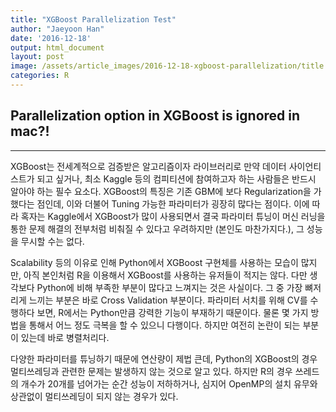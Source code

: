 ```yaml
---
title: "XGBoost Parallelization Test"
author: "Jaeyoon Han"
date: '2016-12-18'
output: html_document
layout: post
image: /assets/article_images/2016-12-18-xgboost-parallelization/title.jpg
categories: R
---
```



## Parallelization option in XGBoost is ignored in mac?!

---



XGBoost는 전세계적으로 검증받은 알고리즘이자 라이브러리로 만약 데이터 사이언티스트가 되고 싶거나, 최소 Kaggle 등의 컴피티션에 참여하고자 하는 사람들은 반드시 알아야 하는 필수 요소다. XGBoost의 특징은 기존 GBM에 보다 Regularization을 가했다는 점인데, 이와 더불어 Tuning 가능한 파라미터가 굉장히 많다는 점이다. 이에 따라 혹자는 Kaggle에서 XGBoost가 많이 사용되면서 결국 파라미터 튜닝이 머신 러닝을 통한 문제 해결의 전부처럼 비춰질 수 있다고 우려하지만 (본인도 마찬가지다.), 그 성능을 무시할 수는 없다.

Scalability 등의 이유로 인해 Python에서 XGBoost 구현체를 사용하는 모습이 많지만, 아직 본인처럼 R을 이용해서 XGBoost를 사용하는 유저들이 적지는 않다. 다만 생각보다 Python에 비해 부족한 부분이 많다고 느껴지는 것은 사실이다. 그 중 가장 뼈저리게 느끼는 부분은 바로 Cross Validation 부분이다. 파라미터 서치를 위해 CV를 수행하다 보면, R에서는 Python만큼 강력한 기능이 부재하기 때문이다. 물론 몇 가지 방법을 통해서 어느 정도 극복을 할 수 있으니 다행이다. 하지만 여전히 논란이 되는 부분이 있는데 바로 병렬처리다.

다양한 파라미터를 튜닝하기 때문에 연산량이 제법 큰데, Python의 XGBoost의 경우 멀티쓰레딩과 관련한 문제는 발생하지 않는 것으로 알고 있다. 하지만 R의 경우 쓰레드의 개수가 20개를 넘어가는 순간 성능이 저하하거나, 심지어 OpenMP의 설치 유무와 상관없이 멀티쓰레딩이 되지 않는 경우가 있다.
